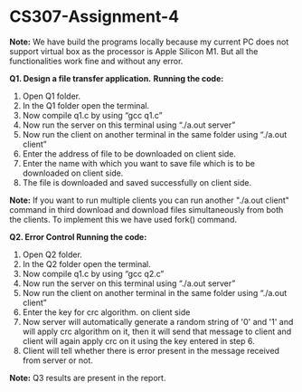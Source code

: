 # CS307-Assignment-4
**Note:** We have build the programs locally because my current PC does not support virtual box as the processor is Apple Silicon M1. But all the functionalities work fine and without any error.

**Q1. Design a file transfer application.**
**Running the code:**
1. Open Q1 folder.
2. In the Q1 folder open the terminal.
3. Now compile q1.c by using “gcc q1.c”
4. Now run the server on this terminal using “./a.out server”
5. Now run the client on another terminal in the same folder using “./a.out client”
6. Enter the address of file to be downloaded on client side.
7. Enter the name with which you want to save file which is to be downloaded on client side.
8. The file is downloaded and saved successfully on client side.

**Note:** If you want to run multiple clients you can run another "./a.out client" command in third download and download files simultaneously from both the clients. To implement this we have used fork() command.


**Q2. Error Control
Running the code:**
1. Open Q2 folder.
2. In the Q2 folder open the terminal.
3. Now compile q1.c by using “gcc q2.c”
4. Now run the server on this terminal using “./a.out server”
5. Now run the client on another terminal in the same folder using “./a.out client”
6. Enter the key for crc algorithm. on client side
7.  Now server will automatically generate a random string of '0' and '1' and will apply crc algorithm on it, then it will send that message to client and client will again apply crc on it using the key entered in step 6.
8. Client will tell whether there is error present in the message received from server or not.

**Note:** Q3 results are present in the report.
